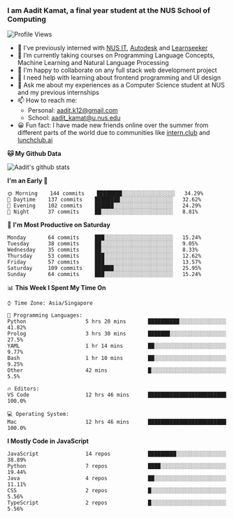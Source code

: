 ### I am Aadit Kamat, a final year student at the NUS School of Computing

![Profile Views](https://komarev.com/ghpvc/?username=aaditkamat)

- 🏢 I've previously interned with [NUS IT](https://nusit.nus.edu.sg/), [Autodesk](https://www.autodesk.com.sg/) and [Learnseeker](https://learnseeker.com/) 
- 🌱 I’m currently taking courses on Programming Language Concepts, Machine Learning and Natural Language Processing
- 👯 I'm happy to collaborate on any full stack web development project
- 🤔 I need help with learning about frontend programming and UI design
- 💬 Ask me about my experiences as a Computer Science student at NUS and my previous internships
- 📫 How to reach me: 
     - Personal: aadit.k12@gmail.com
     - School: aadit_kamat@u.nus.edu
- 😀 Fun fact: I have made new friends online over the summer from different parts of the world due to communities <t> like [intern.club](https://intern.club) and [lunchclub.ai](https://lunchclub.ai/)
     
**🐱 My Github Data**  
     
![Aadit's github stats](https://github-readme-stats.vercel.app/api?username=aaditkamat&count_private=true&show_icons=true)

<!--START_SECTION:waka-->
**I'm an Early 🐤** 

```text
🌞 Morning    144 commits    ████████░░░░░░░░░░░░░░░░░   34.29% 
🌆 Daytime    137 commits    ████████░░░░░░░░░░░░░░░░░   32.62% 
🌃 Evening    102 commits    ██████░░░░░░░░░░░░░░░░░░░   24.29% 
🌙 Night      37 commits     ██░░░░░░░░░░░░░░░░░░░░░░░   8.81%

```
📅 **I'm Most Productive on Saturday** 

```text
Monday       64 commits     ███░░░░░░░░░░░░░░░░░░░░░░   15.24% 
Tuesday      38 commits     ██░░░░░░░░░░░░░░░░░░░░░░░   9.05% 
Wednesday    35 commits     ██░░░░░░░░░░░░░░░░░░░░░░░   8.33% 
Thursday     53 commits     ███░░░░░░░░░░░░░░░░░░░░░░   12.62% 
Friday       57 commits     ███░░░░░░░░░░░░░░░░░░░░░░   13.57% 
Saturday     109 commits    ██████░░░░░░░░░░░░░░░░░░░   25.95% 
Sunday       64 commits     ███░░░░░░░░░░░░░░░░░░░░░░   15.24%

```


📊 **This Week I Spent My Time On** 

```text
⌚︎ Time Zone: Asia/Singapore

💬 Programming Languages: 
Python                   5 hrs 20 mins       ██████████░░░░░░░░░░░░░░░   41.82% 
Prolog                   3 hrs 30 mins       ███████░░░░░░░░░░░░░░░░░░   27.5% 
YAML                     1 hr 14 mins        ██░░░░░░░░░░░░░░░░░░░░░░░   9.77% 
Bash                     1 hr 10 mins        ██░░░░░░░░░░░░░░░░░░░░░░░   9.25% 
Other                    42 mins             █░░░░░░░░░░░░░░░░░░░░░░░░   5.5%

🔥 Editors: 
VS Code                  12 hrs 46 mins      █████████████████████████   100.0%

💻 Operating System: 
Mac                      12 hrs 46 mins      █████████████████████████   100.0%

```

**I Mostly Code in JavaScript** 

```text
JavaScript               14 repos            █████████░░░░░░░░░░░░░░░░   38.89% 
Python                   7 repos             ████░░░░░░░░░░░░░░░░░░░░░   19.44% 
Java                     4 repos             ██░░░░░░░░░░░░░░░░░░░░░░░   11.11% 
CSS                      2 repos             █░░░░░░░░░░░░░░░░░░░░░░░░   5.56% 
TypeScript               2 repos             █░░░░░░░░░░░░░░░░░░░░░░░░   5.56%

```



<!--END_SECTION:waka-->
